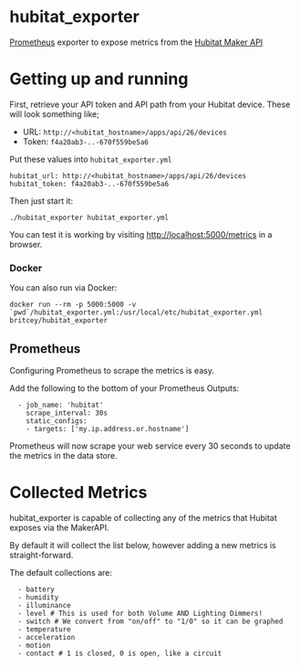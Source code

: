 # hubitat_exporter

[Prometheus](https://prometheus.io) exporter to expose metrics from the
[Hubitat Maker API](https://docs.hubitat.com/index.php?title=Maker_API)

# Getting up and running

First, retrieve your API token and API path from your Hubitat device. These will look something like;

- URL: `http://<hubitat_hostname>/apps/api/26/devices`
- Token: `f4a20ab3-..-670f559be5a6`

Put these values into `hubitat_exporter.yml`

```
hubitat_url: http://<hubitat_hostname>/apps/api/26/devices
hubitat_token: f4a20ab3-..-670f559be5a6
```

Then just start it:

`./hubitat_exporter hubitat_exporter.yml`

You can test it is working by visiting
[http://localhost:5000/metrics](http://localhost:5000/metrics) in a browser.

### Docker

You can also run via Docker:

```
docker run --rm -p 5000:5000 -v `pwd`/hubitat_exporter.yml:/usr/local/etc/hubitat_exporter.yml britcey/hubitat_exporter
```

## Prometheus

Configuring Prometheus to scrape the metrics is easy.

Add the following to the bottom of your Prometheus Outputs:

```
  - job_name: 'hubitat'
    scrape_interval: 30s
    static_configs:
    - targets: ['my.ip.address.or.hostname']
```

Prometheus will now scrape your web service every 30 seconds to update the metrics in the data store.

# Collected Metrics

hubitat_exporter is capable of collecting any of the metrics that Hubitat exposes via the MakerAPI.

By default it will collect the list below, however adding a new metrics is straight-forward.

The default collections are:

```
  - battery
  - humidity
  - illuminance
  - level # This is used for both Volume AND Lighting Dimmers!
  - switch # We convert from "on/off" to "1/0" so it can be graphed
  - temperature
  - acceleration
  - motion
  - contact # 1 is closed, 0 is open, like a circuit
```
